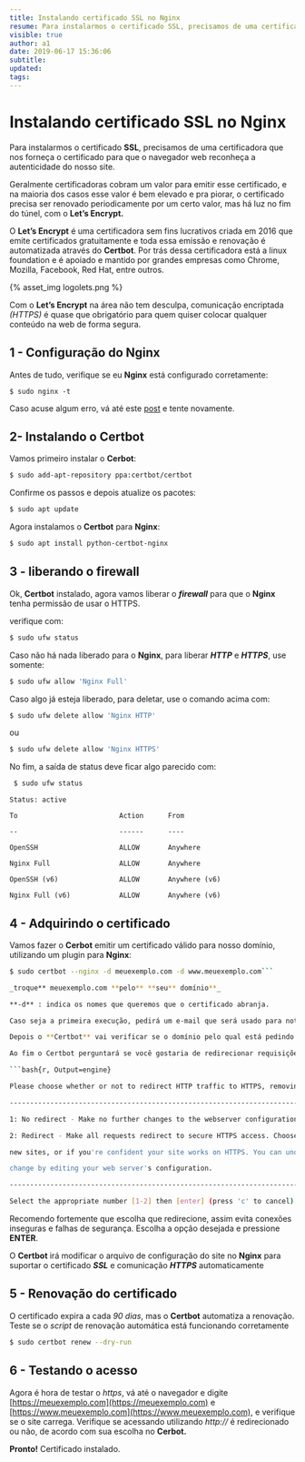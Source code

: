 ```yaml
---
title: Instalando certificado SSL no Nginx
resume: Para instalarmos o certificado SSL, precisamos de uma certificadora que nos forneça o certificado para que o navegador web reconheça a autenticidade do nosso site.
visible: true
author: a1
date: 2019-06-17 15:36:06
subtitle:
updated:
tags:
---
```

# Instalando certificado SSL no Nginx

Para instalarmos o certificado **SSL**, precisamos de uma certificadora que nos forneça o certificado para que o navegador web reconheça a autenticidade do nosso site.

Geralmente certificadoras cobram um valor para emitir esse certificado, e na maioria dos casos esse valor é bem elevado e pra piorar, o certificado precisa ser renovado periodicamente por um certo valor, mas há luz no fim do túnel, com o **Let’s Encrypt.**


O **Let’s Encrypt** é uma certificadora sem fins lucrativos criada em 2016 que emite certificados gratuitamente e toda essa emissão e renovação é automatizada através do **Certbot**. Por trás dessa certificadora está a linux foundation e é apoiado e mantido por grandes empresas como Chrome, Mozilla, Facebook, Red Hat, entre outros.

{% asset_img logolets.png %}


Com o **Let’s Encrypt** na área não tem desculpa, comunicação encriptada _(HTTPS)_ é quase que obrigatório para quem quiser colocar qualquer conteúdo na web de forma segura.


## 1 - Configuração do Nginx

Antes de tudo, verifique se eu **Nginx** está configurado corretamente:

```
$ sudo nginx -t
```


Caso acuse algum erro, vá até este [post](/post/2019/06/17/Instalando-Nginx-no-Ubuntu/) e tente novamente.


## 2- Instalando o Certbot

Vamos primeiro instalar o **Cerbot**:

```bash
$ sudo add-apt-repository ppa:certbot/certbot
```

Confirme os passos e depois atualize os pacotes:

 ```bash
$ sudo apt update
```

Agora instalamos o **Certbot** para **Nginx**:

 ```bash
$ sudo apt install python-certbot-nginx
```


## 3 - liberando o firewall

Ok, **Certbot** instalado, agora vamos liberar o **_firewall_** para que o **Nginx** tenha permissão de usar o HTTPS.

verifique com:

```bash
$ sudo ufw status
```
Caso não há nada liberado para o **Nginx**, para liberar **_HTTP_** e **_HTTPS_**, use somente:

 ```bash
$ sudo ufw allow 'Nginx Full'
```

Caso algo já esteja liberado, para deletar, use o comando acima com:

 ```bash
$ sudo ufw delete allow 'Nginx HTTP'
```

ou

```bash
$ sudo ufw delete allow 'Nginx HTTPS'
```

No fim, a saída de status deve ficar algo parecido com:

```bash
 $ sudo ufw status
```

```{r, Output=engine}
Status: active

To                         Action      From

--                         ------      ----

OpenSSH                    ALLOW       Anywhere                  

Nginx Full                 ALLOW       Anywhere                  

OpenSSH (v6)               ALLOW       Anywhere (v6)             

Nginx Full (v6)            ALLOW       Anywhere (v6)

```


## 4 - Adquirindo o certificado

Vamos fazer o **Cerbot** emitir um certificado válido para nosso domínio, utilizando um plugin para **Nginx**:

 ```bash
 $ sudo certbot --nginx -d meuexemplo.com -d www.meuexemplo.com```

_troque** meuexemplo.com **pelo** **seu** domínio**_

**-d** : indica os nomes que queremos que o certificado abranja.

Caso seja a primeira execução, pedirá um e-mail que será usado para notificar quando o certificado está para expirar ou ocorrer algum erro, por isso coloque um e-mail válido.

Depois o **Certbot** vai verificar se o domínio pelo qual está pedindo certificado é seu. Caso dê erro nesse processo ou não configurou o domínio visite esse [post](/post/2019/06/17/Configurando-o-dominio-no-AWS-Lightsail/).

Ao fim o Certbot perguntará se você gostaria de redirecionar requisições via **HTTP** _(não encriptado)_ para **_HTTPS_** _(encriptado)_.

 ```bash{r, Output=engine}

Please choose whether or not to redirect HTTP traffic to HTTPS, removing HTTP access.

-------------------------------------------------------------------------------

1: No redirect - Make no further changes to the webserver configuration.

2: Redirect - Make all requests redirect to secure HTTPS access. Choose this for

new sites, or if you're confident your site works on HTTPS. You can undo this

change by editing your web server's configuration.

-------------------------------------------------------------------------------

Select the appropriate number [1-2] then [enter] (press 'c' to cancel):
```

Recomendo fortemente que escolha que redirecione, assim evita conexões inseguras e falhas de segurança. Escolha a opção desejada e pressione **ENTER**.

O **Certbot** irá modificar o arquivo de configuração do site no **Nginx** para suportar o certificado **_SSL_** e comunicação **_HTTPS_** automaticamente


## 5 - Renovação do certificado

O certificado expira a cada _90 dias_, mas o **Certbot** automatiza a renovação. Teste se o _script_ de renovação automática está funcionando corretamente

 ```bash
$ sudo certbot renew --dry-run
```


## 6 - Testando o acesso

Agora é hora de testar o _https_, vá até o navegador e digite [https://meuexemplo.com](https://meuexemplo.com) e [https://www.meuexemplo.com](https://www.meuexemplo.com), e verifique se o site carrega. Verifique se acessando utilizando _http://_  é redirecionado ou não, de acordo com sua escolha no **Cerbot.**

**Pronto!** Certificado instalado.

